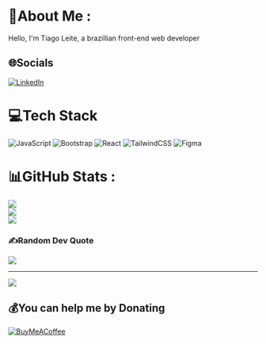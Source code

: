 # 💫About Me :
Hello, I'm Tiago Leite, a brazillian front-end web developer

## 🌐Socials
[![LinkedIn](https://img.shields.io/badge/LinkedIn-%230077B5.svg?logo=linkedin&logoColor=white)](https://linkedin.com/in/tiagocreator) 

# 💻Tech Stack
![JavaScript](https://img.shields.io/badge/javascript-%23323330.svg?style=for-the-badge&logo=javascript&logoColor=%23F7DF1E) ![Bootstrap](https://img.shields.io/badge/bootstrap-%23563D7C.svg?style=for-the-badge&logo=bootstrap&logoColor=white) ![React](https://img.shields.io/badge/react-%2320232a.svg?style=for-the-badge&logo=react&logoColor=%2361DAFB) ![TailwindCSS](https://img.shields.io/badge/tailwindcss-%2338B2AC.svg?style=for-the-badge&logo=tailwind-css&logoColor=white) 	![Figma](https://img.shields.io/badge/figma-%23F24E1E.svg?style=for-the-badge&logo=figma&logoColor=white)
# 📊GitHub Stats :
![](https://github-readme-stats.vercel.app/api?username=tiagocreator&theme=radical&hide_border=false&include_all_commits=true&count_private=false)<br/>
![](https://github-readme-streak-stats.herokuapp.com/?user=tiagocreator&theme=radical&hide_border=false)<br/>
![](https://github-readme-stats.vercel.app/api/top-langs/?username=tiagocreator&theme=radical&hide_border=false&include_all_commits=true&count_private=false&layout=compact)

### ✍️Random Dev Quote
![](https://quotes-github-readme.vercel.app/api?type=horizontal&theme=merko)

---
[![](https://visitcount.itsvg.in/api?id=tiagocreator&icon=0&color=0)](https://visitcount.itsvg.in)

  ## 💰You can help me by Donating
  [![BuyMeACoffee](https://img.shields.io/badge/Buy%20Me%20a%20Coffee-ffdd00?style=for-the-badge&logo=buy-me-a-coffee&logoColor=black)](https://buymeacoffee.com/tiagocreator) 
  
